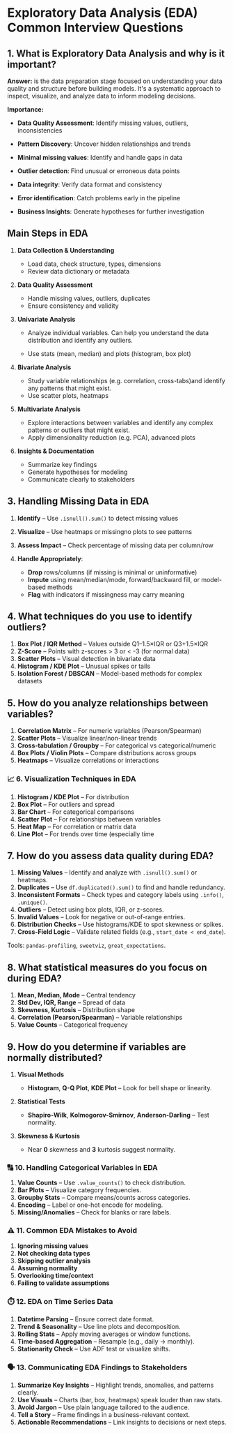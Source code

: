 # Exploratory Data Analysis (EDA) Common Interview Questions

## **1. What is Exploratory Data Analysis and why is it important?**

**Answer:**
is the data preparation stage focused on understanding your data quality and structure before building models. It's a systematic approach to inspect, visualize, and analyze data to inform modeling decisions.

**Importance:**
- **Data Quality Assessment**: Identify missing values, outliers, inconsistencies
- **Pattern Discovery**: Uncover hidden relationships and trends
- **Minimal missing values**: Identify and handle gaps in data
- **Outlier detection**: Find unusual or erroneous data points
- **Data integrity**: Verify data format and consistency
- **Error identification**: Catch problems early in the pipeline

- **Business Insights**: Generate hypotheses for further investigation



##  **Main Steps in EDA**

1. **Data Collection & Understanding**

   * Load data, check structure, types, dimensions
   * Review data dictionary or metadata

2. **Data Quality Assessment**

   * Handle missing values, outliers, duplicates
   * Ensure consistency and validity

3. **Univariate Analysis**

   * Analyze individual variables. Can help you understand the data distribution and identify any outliers.

   * Use stats (mean, median) and plots (histogram, box plot)

4. **Bivariate Analysis**

   * Study variable relationships (e.g. correlation, cross-tabs)and identify any patterns that might exist.
   * Use scatter plots, heatmaps

5. **Multivariate Analysis**

   * Explore interactions between variables  and identify any complex patterns or outliers that might exist.
   * Apply dimensionality reduction (e.g. PCA), advanced plots

6. **Insights & Documentation**

   * Summarize key findings
   * Generate hypotheses for modeling
   * Communicate clearly to stakeholders



## **3. Handling Missing Data in EDA**

1. **Identify** – Use `.isnull().sum()` to detect missing values
2. **Visualize** – Use heatmaps or missingno plots to see patterns
3. **Assess Impact** – Check percentage of missing data per column/row
4. **Handle Appropriately**:

   * **Drop** rows/columns (if missing is minimal or uninformative)
   * **Impute** using mean/median/mode, forward/backward fill, or model-based methods
   * **Flag** with indicators if missingness may carry meaning


## **4. What techniques do you use to identify outliers?**

1. **Box Plot / IQR Method** – Values outside Q1–1.5×IQR or Q3+1.5×IQR
2. **Z-Score** – Points with z-scores > 3 or < -3 (for normal data)
3. **Scatter Plots** – Visual detection in bivariate data
4. **Histogram / KDE Plot** – Unusual spikes or tails
5. **Isolation Forest / DBSCAN** – Model-based methods for complex datasets



## **5. How do you analyze relationships between variables?**
1. **Correlation Matrix** – For numeric variables (Pearson/Spearman)
2. **Scatter Plots** – Visualize linear/non-linear trends
3. **Cross-tabulation / Groupby** – For categorical vs categorical/numeric
4. **Box Plots / Violin Plots** – Compare distributions across groups
5. **Heatmaps** – Visualize correlations or interactions



### 📈 **6. Visualization Techniques in EDA**

1. **Histogram / KDE Plot** – For distribution
2. **Box Plot** – For outliers and spread
3. **Bar Chart** – For categorical comparisons
4. **Scatter Plot** – For relationships between variables
5. **Heat Map** – For correlation or matrix data
6. **Line Plot** – For trends over time (especially time 

## **7. How do you assess data quality during EDA?**
1. **Missing Values** – Identify and analyze with `.isnull().sum()` or heatmaps.
2. **Duplicates** – Use `df.duplicated().sum()` to find and handle redundancy.
3. **Inconsistent Formats** – Check types and category labels using `.info()`, `.unique()`.
4. **Outliers** – Detect using box plots, IQR, or z-scores.
5. **Invalid Values** – Look for negative or out-of-range entries.
6. **Distribution Checks** – Use histograms/KDE to spot skewness or spikes.
7. **Cross-Field Logic** – Validate related fields (e.g., `start_date < end_date`).

Tools: `pandas-profiling`, `sweetviz`, `great_expectations`.


## **8. What statistical measures do you focus on during EDA?**


1. **Mean, Median, Mode** – Central tendency
2. **Std Dev, IQR, Range** – Spread of data
3. **Skewness, Kurtosis** – Distribution shape
4. **Correlation (Pearson/Spearman)** – Variable relationships
5. **Value Counts** – Categorical frequency



## **9. How do you determine if variables are normally distributed?**
1. **Visual Methods**

   * **Histogram**, **Q-Q Plot**, **KDE Plot** – Look for bell shape or linearity.

2. **Statistical Tests**

   * **Shapiro-Wilk**, **Kolmogorov-Smirnov**, **Anderson-Darling** – Test normality.

3. **Skewness & Kurtosis**

   * Near **0** skewness and **3** kurtosis suggest normality.



### 🔠 **10. Handling Categorical Variables in EDA**

1. **Value Counts** – Use `.value_counts()` to check distribution.
2. **Bar Plots** – Visualize category frequencies.
3. **Groupby Stats** – Compare means/counts across categories.
4. **Encoding** – Label or one-hot encode for modeling.
5. **Missing/Anomalies** – Check for blanks or rare labels.



### ⚠️ **11. Common EDA Mistakes to Avoid**

1. **Ignoring missing values**
2. **Not checking data types**
3. **Skipping outlier analysis**
4. **Assuming normality**
5. **Overlooking time/context**
6. **Failing to validate assumptions**



### ⏱️ **12. EDA on Time Series Data**

1. **Datetime Parsing** – Ensure correct date format.
2. **Trend & Seasonality** – Use line plots and decomposition.
3. **Rolling Stats** – Apply moving averages or window functions.
4. **Time-based Aggregation** – Resample (e.g., daily → monthly).
5. **Stationarity Check** – Use ADF test or visualize shifts.


### 🗣️ **13. Communicating EDA Findings to Stakeholders**

1. **Summarize Key Insights** – Highlight trends, anomalies, and patterns clearly.
2. **Use Visuals** – Charts (bar, box, heatmaps) speak louder than raw stats.
3. **Avoid Jargon** – Use plain language tailored to the audience.
4. **Tell a Story** – Frame findings in a business-relevant context.
5. **Actionable Recommendations** – Link insights to decisions or next steps.

